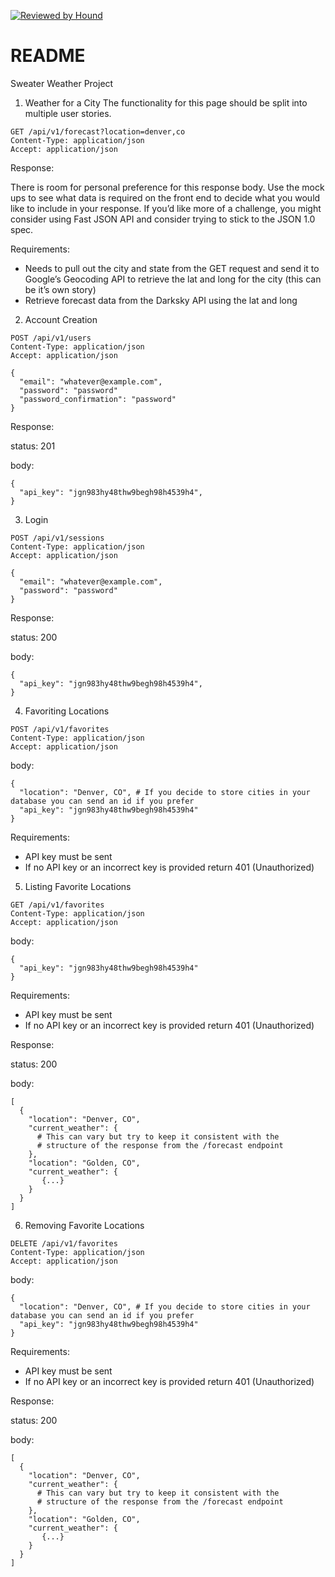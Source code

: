 [![Reviewed by Hound](https://img.shields.io/badge/Reviewed_by-Hound-8E64B0.svg)](https://houndci.com)

# README

Sweater Weather Project
1. Weather for a City
The functionality for this page should be split into multiple user stories.
```
GET /api/v1/forecast?location=denver,co
Content-Type: application/json
Accept: application/json
```
Response:

There is room for personal preference for this response body. Use the mock ups to see what data is required on the front end to decide what you would like to include in your response. If you’d like more of a challenge, you might consider using Fast JSON API and consider trying to stick to the JSON 1.0 spec.

Requirements:

  - Needs to pull out the city and state from the GET request and send it to Google’s Geocoding API to retrieve the lat and long for the city (this can be it’s own story)
  - Retrieve forecast data from the Darksky API using the lat and long
 

2. Account Creation
```
POST /api/v1/users
Content-Type: application/json
Accept: application/json
```
```
{
  "email": "whatever@example.com",
  "password": "password"
  "password_confirmation": "password"
}
```
Response:

  status: 201
  
body:
```
{
  "api_key": "jgn983hy48thw9begh98h4539h4",
}
```

3. Login
```
POST /api/v1/sessions
Content-Type: application/json
Accept: application/json
```
```
{
  "email": "whatever@example.com",
  "password": "password"
}
```
Response:

  status: 200
  
body:
```
{
  "api_key": "jgn983hy48thw9begh98h4539h4",
}
```

4. Favoriting Locations
```
POST /api/v1/favorites
Content-Type: application/json
Accept: application/json
```
body:
```
{
  "location": "Denver, CO", # If you decide to store cities in your database you can send an id if you prefer
  "api_key": "jgn983hy48thw9begh98h4539h4"
}
```
Requirements:

  - API key must be sent
  - If no API key or an incorrect key is provided return 401 (Unauthorized)
  
5. Listing Favorite Locations
```
GET /api/v1/favorites
Content-Type: application/json
Accept: application/json
```
body:
```
{
  "api_key": "jgn983hy48thw9begh98h4539h4"
}
```

Requirements:

  - API key must be sent
  - If no API key or an incorrect key is provided return 401 (Unauthorized)

Response:

  status: 200
  
body:
```
[
  {
    "location": "Denver, CO",
    "current_weather": {
      # This can vary but try to keep it consistent with the
      # structure of the response from the /forecast endpoint
    },
    "location": "Golden, CO",
    "current_weather": {
       {...}
    }
  }
]
```

6. Removing Favorite Locations
```
DELETE /api/v1/favorites
Content-Type: application/json
Accept: application/json
```
body:
```
{
  "location": "Denver, CO", # If you decide to store cities in your database you can send an id if you prefer
  "api_key": "jgn983hy48thw9begh98h4539h4"
}
```

Requirements:

  - API key must be sent
  - If no API key or an incorrect key is provided return 401 (Unauthorized)
  
Response:

  status: 200
  
body:
```
[
  {
    "location": "Denver, CO",
    "current_weather": {
      # This can vary but try to keep it consistent with the
      # structure of the response from the /forecast endpoint
    },
    "location": "Golden, CO",
    "current_weather": {
       {...}
    }
  }
]
```
